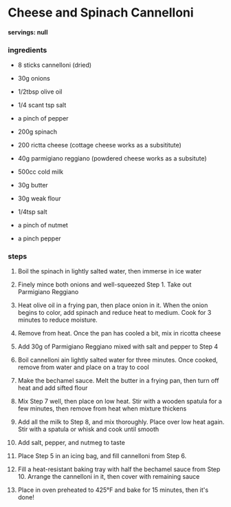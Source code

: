 # Cheese and Spinach Cannelloni
#### servings: null
### ingredients
- 8 sticks cannelloni (dried)
- 30g onions
- 1/2tbsp olive oil
- 1/4 scant tsp salt
- a pinch of pepper
- 200g spinach
- 200 rictta cheese (cottage cheese works as a subsititute)
- 40g parmigiano reggiano (powdered cheese works as a subsitute)

- 500cc cold milk
- 30g butter
- 30g weak flour
- 1/4tsp salt
- a pinch of nutmet
- a pinch pepper


### steps
1. Boil the spinach in lightly salted water, then immerse in ice water

2. Finely mince both onions and well-squeezed Step 1. Take out Parmigiano Reggiano

3. Heat olive oil in a frying pan, then place onion in it. When the onion begins to color, add spinach and reduce heat to medium. Cook for 3 minutes to reduce moisture.

4. Remove from heat. Once the pan has cooled a bit, mix in ricotta cheese

5. Add 30g of Parmigiano Reggiano mixed with salt and pepper to Step 4

6. Boil cannelloni ain lightly salted water for three minutes. Once cooked, remove from water and place on a tray to cool

7. Make the bechamel sauce. Melt the butter in a frying pan, then turn off heat and add sifted flour

8. Mix Step 7 well, then place on low heat. Stir with a wooden spatula for a few minutes, then remove from heat when mixture thickens

9. Add all the milk to Step 8, and mix thoroughly. Place over low heat again. Stir with a spatula or whisk and cook until smooth

10. Add salt, pepper, and nutmeg to taste

11. Place Step 5 in an icing bag, and fill cannelloni from Step 6.

12. Fill a heat-resistant baking tray with half the bechamel sauce from Step 10. Arrange the cannelloni in it, then cover with remaining sauce

13. Place in oven preheated to 425°F and bake for 15 minutes, then it's done!